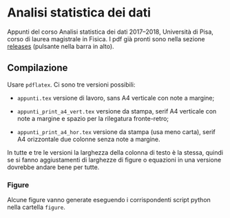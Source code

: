 # Analisi statistica dei dati

Appunti del corso Analisi statistica dei dati 2017–2018, Università di Pisa,
corso di laurea magistrale in Fisica. I pdf già pronti sono nella sezione
[releases](https://github.com/Gattocrucco/analstat/releases) (pulsante nella
barra in alto).

## Compilazione

Usare `pdflatex`. Ci sono tre versioni possibili:

* `appunti.tex` versione di lavoro, sans A4 verticale con note a margine;

* `appunti_print_a4_vert.tex` versione da stampa, serif A4 verticale con
  note a margine e spazio per la rilegatura fronte-retro;

* `appunti_print_a4_hor.tex` versione da stampa (usa meno carta), serif
  A4 orizzontale due colonne senza note a margine.

In tutte e tre le versioni la larghezza della colonna di testo è la stessa,
quindi se si fanno aggiustamenti di larghezze di figure o equazioni in una
versione dovrebbe andare bene per tutte.

### Figure

Alcune figure vanno generate eseguendo i corrispondenti script python nella
cartella `figure`.

